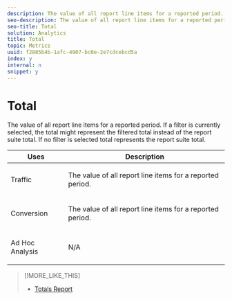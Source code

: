 ```yaml
---
description: The value of all report line items for a reported period. If a filter is currently selected, the total might represent the filtered total instead of the report suite total. If no filter is selected total represents the report suite total.
seo-description: The value of all report line items for a reported period. If a filter is currently selected, the total might represent the filtered total instead of the report suite total. If no filter is selected total represents the report suite total.
seo-title: Total
solution: Analytics
title: Total
topic: Metrics
uuid: f2885b4b-1afc-4907-bc0e-2e7cdcebcd5a
index: y
internal: n
snippet: y
---
```


# Total

The value of all report line items for a reported period. If a filter is currently selected, the total might represent the filtered total instead of the report suite total. If no filter is selected total represents the report suite total.

<table id="table_0A2D5F3C927C42E583E8FD51240F2C86"> 
 <thead> 
  <tr> 
   <th colname="col1" class="entry"> Uses </th> 
   <th colname="col2" class="entry"> Description </th> 
  </tr> 
 </thead>
 <tbody> 
  <tr> 
   <td colname="col1"> <p>Traffic </p> </td> 
   <td colname="col2"> <p>The value of all report line items for a reported period. </p> </td> 
  </tr> 
  <tr> 
   <td colname="col1"> <p>Conversion </p> </td> 
   <td colname="col2"> <p>The value of all report line items for a reported period. </p> </td> 
  </tr> 
  <tr> 
   <td colname="col1"> <p>Ad Hoc Analysis </p> </td> 
   <td colname="col2"> <p>N/A </p> </td> 
  </tr> 
 </tbody> 
</table>

>[!MORE_LIKE_THIS]
>
>* [Totals Report](reports_totals.md#concept_48E23FB3BCCD43DFB486A048960800A8)
